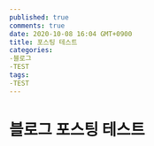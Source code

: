 ```yaml
---
published: true
comments: true
date: 2020-10-08 16:04 GMT+0900
title: 포스팅 테스트
categories:
-블로그
-TEST
tags: 
-TEST
---
```




# 블로그 포스팅 테스트

